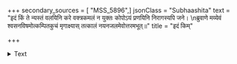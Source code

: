 +++
secondary_sources = [ "MSS_5896",]
jsonClass = "Subhaashita"
text = "इदं किं ते न्यस्तं वलयिनि करे वक्त्रकमलं न युक्तः कोपोऽयं प्रणयिनि निरागस्यपि जने।  \nब्रुवाणे मय्येवं श्वसनविषमोत्कम्पितकुचं मृगाक्ष्यास् तत्कालं नयनजलमेवोत्तरमभूत्॥"
title = "इदं किम्"

+++

<details><summary>Text</summary>

इदं किं ते न्यस्तं वलयिनि करे वक्त्रकमलं न युक्तः कोपोऽयं प्रणयिनि निरागस्यपि जने।  
ब्रुवाणे मय्येवं श्वसनविषमोत्कम्पितकुचं मृगाक्ष्यास् तत्कालं नयनजलमेवोत्तरमभूत्॥
</details>
